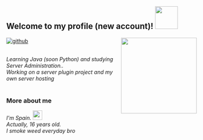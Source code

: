  <h2> Welcome to my profile (new account)! <img src="https://c.tenor.com/FHFBIMjKtQkAAAAC/weed-420.gif8" width="60"></h2>
  
  <img align='right' src="https://c.tenor.com/_HwQHDixHnMAAAAM/kitten-cat.gif" width="200">
  
  [![github](https://img.shields.io/github/followers/weedmorada?label=follow&style=social)](https://github.com/weedmorada)</br></br>
  
  <em>
  Learning Java (soon Python) and studying Server Administration..</br>
  Working on a server plugin project and my own server hosting
  </em></br></br>
  
  ### More about me
  
  <em>I'm Spain. <img src="https://github.com/csmoore/country-flag-icons/blob/master/country-flags-4x3-png/es.png" width="25"></br>
  Actually, 16 years old.</br>
  I smoke weed everyday bro</em>
  
